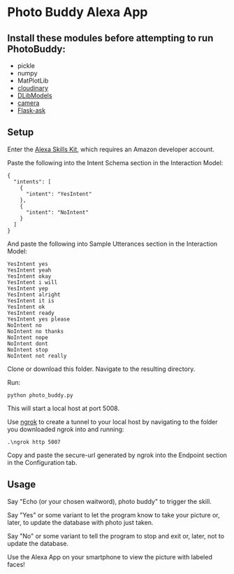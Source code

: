 # Photo Buddy Alexa App

## Install these modules before attempting to run PhotoBuddy:

 * pickle
 * numpy
 * MatPlotLib
 * [cloudinary](https://cloudinary.com/ "cloudinary infomration")
 * [DLibModels](https://github.com/LLCogWorks2017/DlibModels "Ryan Soklaski's DLibModels")
 * [camera](https://github.com/LLCogWorks2017/Camera "Ryan Soklaski's Camera module")
 * [Flask-ask](https://flask-ask.readthedocs.io/en/latest/ "Flask-ask information and download page")

## Setup

Enter the [Alexa Skills Kit](https://developer.amazon.com/edw/home.html#/skills "Amazon's Alexa Skills Kit"), which requires an Amazon developer account.

Paste the following into the Intent Schema section in the Interaction Model:
    
  ```
  {
    "intents": [
      {
        "intent": "YesIntent"
      },
      {
        "intent": "NoIntent"
      }
    ]
  } 
  ```
  
  And paste the following into Sample Utterances section in the Interaction Model:
  ```
  YesIntent yes
  YesIntent yeah
  YesIntent okay
  YesIntent i will
  YesIntent yep
  YesIntent alright
  YesIntent it is
  YesIntent ok
  YesIntent ready
  YesIntent yes please
  NoIntent no
  NoIntent no thanks
  NoIntent nope
  NoIntent dont
  NoIntent stop
  NoIntent not really
  ```
  
  Clone or download this folder. Navigate to the resulting directory.
  
  Run:
  ```
  python photo_buddy.py
  ```
  
  This will start a local host at port 5008.
  
  Use [ngrok](https://ngrok.com/ "ngrok information and download page") to create a tunnel to your local host by navigating to the folder you downloaded ngrok into and running:
  
  ```
  .\ngrok http 5007
  ```
  
  Copy and paste the secure-url generated by ngrok into the Endpoint section in the Configuration tab.

  
## Usage

Say "Echo (or your chosen waitword), photo buddy" to trigger the skill. 

Say "Yes" or some variant to let the program know to take your picture or, later, to update the database with photo just taken.

Say "No" or some variant to tell the program to stop and exit or, later, not to update the database.

Use the Alexa App on your smartphone to view the picture with labeled faces!
